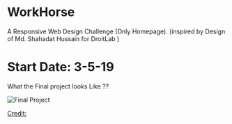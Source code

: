 # WorkHorse 

A Responsive Web Design Challenge (Only Homepage). (inspired by Design of  Md. Shahadat Hussain for DroitLab )


# Start Date: 3-5-19

What the Final project looks Like ?? 

![Final Project](https://i.imgur.com/82kLkxV.jpg)

[Credit:](https://dribbble.com/shots/6119814-Client-Portal-And-Project-Management-System-Design-Home-Page)
